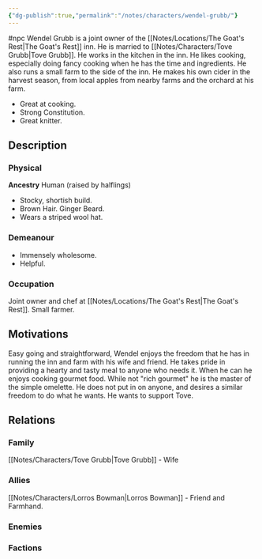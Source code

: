 ```yaml
---
{"dg-publish":true,"permalink":"/notes/characters/wendel-grubb/"}
---
```


#npc 
Wendel Grubb is a joint owner of the [[Notes/Locations/The Goat's Rest\|The Goat's Rest]] inn. He is married to [[Notes/Characters/Tove Grubb\|Tove Grubb]]. He works in the kitchen in the inn. He likes cooking, especially doing fancy cooking when he has the time and ingredients.
He also runs a small farm to the side of the inn.
He makes his own cider in the harvest season, from local apples from nearby farms and the orchard at his farm.

* Great at cooking. 
* Strong Constitution.
* Great knitter.

## Description
### Physical
**Ancestry** Human (raised by halflings)
* Stocky, shortish build.
* Brown Hair. Ginger Beard. 
* Wears a striped wool hat. 
### Demeanour
* Immensely wholesome. 
* Helpful.

### Occupation
Joint owner and chef at [[Notes/Locations/The Goat's Rest\|The Goat's Rest]]. 
Small farmer.
## Motivations
Easy going and straightforward, Wendel enjoys the freedom that he has in running the inn and farm with his wife and friend. 
He takes pride in providing a hearty and tasty meal to anyone who needs it.
When he can he enjoys cooking gourmet food. While not "rich gourmet" he is the master of the simple omelette.
He does not put in on anyone, and desires a similar freedom to do what he wants.
He wants to support Tove.

## Relations
### Family
[[Notes/Characters/Tove Grubb\|Tove Grubb]] - Wife
### Allies
[[Notes/Characters/Lorros Bowman\|Lorros Bowman]] - Friend and Farmhand.
### Enemies
### Factions

 
